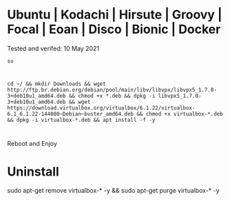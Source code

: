 # Ubuntu | Kodachi | Hirsute | Groovy | Focal | Eoan | Disco | Bionic | Docker

Tested and verifed: 10 May 2021

    su
#    
    cd ~/ && mkdir Downloads && wget http://ftp.br.debian.org/debian/pool/main/libv/libvpx/libvpx5_1.7.0-3+deb10u1_amd64.deb && chmod +x *.deb && dpkg -i libvpx5_1.7.0-3+deb10u1_amd64.deb && wget https://download.virtualbox.org/virtualbox/6.1.22/virtualbox-6.1_6.1.22-144080~Debian~buster_amd64.deb && chmod +x virtualbox-*.deb && dpkg -i virtualbox-*.deb && apt install -f -y
    
#    

Reboot and Enjoy


# Uninstall

sudo apt-get remove virtualbox-\* -y && sudo apt-get purge virtualbox-\* -y
